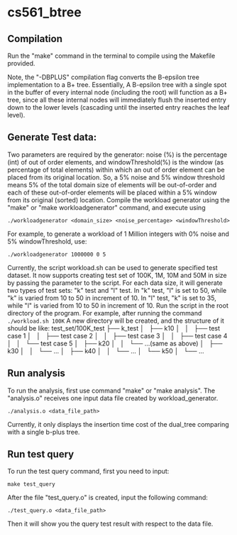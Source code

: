 # cs561_btree

## Compilation
Run the "make" command in the terminal to compile using the Makefile provided. 

Note, the "-DBPLUS" compilation flag converts the B-epsilon tree implementation to a B+ tree. Essentially, A B-epsilon tree with a single spot in the buffer of every internal node (including the root) will function as a B+ tree, since all these internal nodes will immediately flush the inserted entry down to the lower levels (cascading until the inserted entry reaches the leaf level). 

## Generate Test data:
 Two parameters are required by the generator: noise (%) is the percentage (int) of out of order elements, and windowThreshold(%) is the window (as percentage of total elements) within which an out of order element can be placed from its original location. So, a 5% noise and 5% window threshold means 5% of the total domain size of elements will be out-of-order and each of these out-of-order elements will be placed within a 5% window from its original (sorted) location. Compile the workload generator using the "make" or "make workloadgenerator" command, and execute using

`./workloadgenerator <domain_size> <noise_percentage> <windowThreshold>` 

For example, to generate a workload of 1 Million integers with 0% noise and 5% windowThreshold, use:

`./workloadgenerator 1000000 0 5`

Currently, the script workload.sh can be used to generate specified test dataset. It now supports creating test set of 100K, 1M, 10M and 50M in size by passing the parameter to the script. For each data size, it will generate two types of test sets: "k" test and "l" test. In "k" test, "l" is set to 50, while "k" is varied from 10 to 50 in increment of 10. In "l" test, "k" is set to 35, while "l" is varied from 10 to 50 in increment of 10. Run the script in the root directory of the program.
For example, after running the command
`./workload.sh 100K`
A new directory will be created, and the structure of it should be like:
test_set/100K_test
├── k_test
│   ├── k10
│   │   ├── test case 1
│   │   ├── test case 2
│   │   ├── test case 3
│   │   ├── test case 4
│   │   └── test case 5
│   ├── k20
│   │   └── ...(same as above)
│   ├── k30
│   │   └── ...
│   ├── k40
│   │   └── ...
│   └── k50
│       └── ...


## Run analysis
To run the analysis, first use command "make" or "make analysis". The "analysis.o" receives one input data file created by workload_generator.

`./analysis.o <data_file_path>`

Currently, it only displays the insertion time cost of the dual_tree comparing with a single b-plus tree.

## Run test query
To run the test query command, first you need to input:

`make test_query`

After the file "test_query.o" is created, input the following command:

`./test_query.o <data_file_path>`

Then it will show you the query test result with respect to the data file.